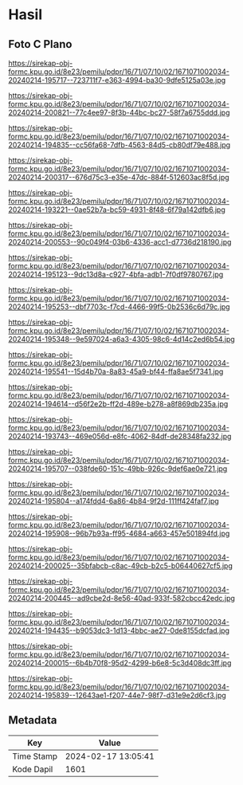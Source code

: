 # Hasil

## Foto C Plano

https://sirekap-obj-formc.kpu.go.id/8e23/pemilu/pdpr/16/71/07/10/02/1671071002034-20240214-195717--723711f7-e363-4994-ba30-9dfe5125a03e.jpg

https://sirekap-obj-formc.kpu.go.id/8e23/pemilu/pdpr/16/71/07/10/02/1671071002034-20240214-200821--77c4ee97-8f3b-44bc-bc27-58f7a6755ddd.jpg

https://sirekap-obj-formc.kpu.go.id/8e23/pemilu/pdpr/16/71/07/10/02/1671071002034-20240214-194835--cc56fa68-7dfb-4563-84d5-cb80df79e488.jpg

https://sirekap-obj-formc.kpu.go.id/8e23/pemilu/pdpr/16/71/07/10/02/1671071002034-20240214-200317--676d75c3-e35e-47dc-884f-512603ac8f5d.jpg

https://sirekap-obj-formc.kpu.go.id/8e23/pemilu/pdpr/16/71/07/10/02/1671071002034-20240214-193221--0ae52b7a-bc59-4931-8f48-6f79a142dfb6.jpg

https://sirekap-obj-formc.kpu.go.id/8e23/pemilu/pdpr/16/71/07/10/02/1671071002034-20240214-200553--90c049f4-03b6-4336-acc1-d7736d218190.jpg

https://sirekap-obj-formc.kpu.go.id/8e23/pemilu/pdpr/16/71/07/10/02/1671071002034-20240214-195123--9dc13d8a-c927-4bfa-adb1-7f0df9780767.jpg

https://sirekap-obj-formc.kpu.go.id/8e23/pemilu/pdpr/16/71/07/10/02/1671071002034-20240214-195253--dbf7703c-f7cd-4466-99f5-0b2536c6d79c.jpg

https://sirekap-obj-formc.kpu.go.id/8e23/pemilu/pdpr/16/71/07/10/02/1671071002034-20240214-195348--9e597024-a6a3-4305-98c6-4d14c2ed6b54.jpg

https://sirekap-obj-formc.kpu.go.id/8e23/pemilu/pdpr/16/71/07/10/02/1671071002034-20240214-195541--15d4b70a-8a83-45a9-bf44-ffa8ae5f7341.jpg

https://sirekap-obj-formc.kpu.go.id/8e23/pemilu/pdpr/16/71/07/10/02/1671071002034-20240214-194614--d56f2e2b-ff2d-489e-b278-a8f869db235a.jpg

https://sirekap-obj-formc.kpu.go.id/8e23/pemilu/pdpr/16/71/07/10/02/1671071002034-20240214-193743--469e056d-e8fc-4062-84df-de28348fa232.jpg

https://sirekap-obj-formc.kpu.go.id/8e23/pemilu/pdpr/16/71/07/10/02/1671071002034-20240214-195707--038fde60-151c-49bb-926c-9def6ae0e721.jpg

https://sirekap-obj-formc.kpu.go.id/8e23/pemilu/pdpr/16/71/07/10/02/1671071002034-20240214-195804--a174fdd4-6a86-4b84-9f2d-111ff424faf7.jpg

https://sirekap-obj-formc.kpu.go.id/8e23/pemilu/pdpr/16/71/07/10/02/1671071002034-20240214-195908--96b7b93a-ff95-4684-a663-457e501894fd.jpg

https://sirekap-obj-formc.kpu.go.id/8e23/pemilu/pdpr/16/71/07/10/02/1671071002034-20240214-200025--35bfabcb-c8ac-49cb-b2c5-b06440627cf5.jpg

https://sirekap-obj-formc.kpu.go.id/8e23/pemilu/pdpr/16/71/07/10/02/1671071002034-20240214-200445--ad9cbe2d-8e56-40ad-933f-582cbcc42edc.jpg

https://sirekap-obj-formc.kpu.go.id/8e23/pemilu/pdpr/16/71/07/10/02/1671071002034-20240214-194435--b9053dc3-1d13-4bbc-ae27-0de8155dcfad.jpg

https://sirekap-obj-formc.kpu.go.id/8e23/pemilu/pdpr/16/71/07/10/02/1671071002034-20240214-200015--6b4b70f8-95d2-4299-b6e8-5c3d408dc3ff.jpg

https://sirekap-obj-formc.kpu.go.id/8e23/pemilu/pdpr/16/71/07/10/02/1671071002034-20240214-195839--12643ae1-f207-44e7-98f7-d31e9e2d6cf3.jpg


## Metadata

| Key        | Value               |
| ---------- | ------------------- |
| Time Stamp | 2024-02-17 13:05:41 |
| Kode Dapil | 1601                |



